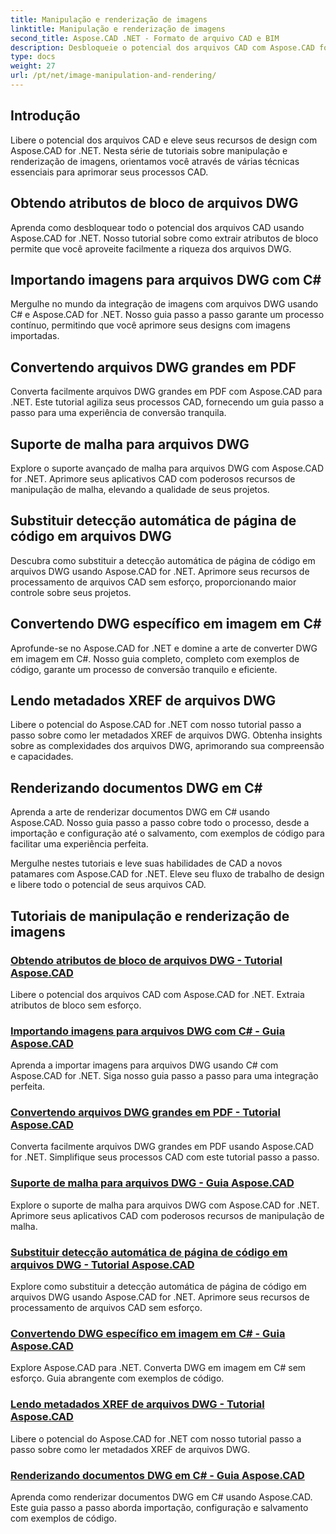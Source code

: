 ```yaml
---
title: Manipulação e renderização de imagens
linktitle: Manipulação e renderização de imagens
second_title: Aspose.CAD .NET - Formato de arquivo CAD e BIM
description: Desbloqueie o potencial dos arquivos CAD com Aspose.CAD for .NET. Aprenda extração de atributos de bloco, importação de imagens, conversão de DWG para PDF, suporte a malha e muito mais, sem esforço.
type: docs
weight: 27
url: /pt/net/image-manipulation-and-rendering/
---
```


## Introdução

Libere o potencial dos arquivos CAD e eleve seus recursos de design com Aspose.CAD for .NET. Nesta série de tutoriais sobre manipulação e renderização de imagens, orientamos você através de várias técnicas essenciais para aprimorar seus processos CAD.

 ## Obtendo atributos de bloco de arquivos DWG 
Aprenda como desbloquear todo o potencial dos arquivos CAD usando Aspose.CAD for .NET. Nosso tutorial sobre como extrair atributos de bloco permite que você aproveite facilmente a riqueza dos arquivos DWG.

 ## Importando imagens para arquivos DWG com C# 
Mergulhe no mundo da integração de imagens com arquivos DWG usando C# e Aspose.CAD for .NET. Nosso guia passo a passo garante um processo contínuo, permitindo que você aprimore seus designs com imagens importadas.

 ## Convertendo arquivos DWG grandes em PDF 
Converta facilmente arquivos DWG grandes em PDF com Aspose.CAD para .NET. Este tutorial agiliza seus processos CAD, fornecendo um guia passo a passo para uma experiência de conversão tranquila.

 ## Suporte de malha para arquivos DWG 
Explore o suporte avançado de malha para arquivos DWG com Aspose.CAD for .NET. Aprimore seus aplicativos CAD com poderosos recursos de manipulação de malha, elevando a qualidade de seus projetos.

 ## Substituir detecção automática de página de código em arquivos DWG 
Descubra como substituir a detecção automática de página de código em arquivos DWG usando Aspose.CAD for .NET. Aprimore seus recursos de processamento de arquivos CAD sem esforço, proporcionando maior controle sobre seus projetos.

 ## Convertendo DWG específico em imagem em C# 
Aprofunde-se no Aspose.CAD for .NET e domine a arte de converter DWG em imagem em C#. Nosso guia completo, completo com exemplos de código, garante um processo de conversão tranquilo e eficiente.

 ## Lendo metadados XREF de arquivos DWG 
Libere o potencial do Aspose.CAD for .NET com nosso tutorial passo a passo sobre como ler metadados XREF de arquivos DWG. Obtenha insights sobre as complexidades dos arquivos DWG, aprimorando sua compreensão e capacidades.

 ## Renderizando documentos DWG em C# 
Aprenda a arte de renderizar documentos DWG em C# usando Aspose.CAD. Nosso guia passo a passo cobre todo o processo, desde a importação e configuração até o salvamento, com exemplos de código para facilitar uma experiência perfeita.

Mergulhe nestes tutoriais e leve suas habilidades de CAD a novos patamares com Aspose.CAD for .NET. Eleve seu fluxo de trabalho de design e libere todo o potencial de seus arquivos CAD.
## Tutoriais de manipulação e renderização de imagens
### [Obtendo atributos de bloco de arquivos DWG - Tutorial Aspose.CAD](./getting-block-attributes-from-dwg/)
Libere o potencial dos arquivos CAD com Aspose.CAD for .NET. Extraia atributos de bloco sem esforço.
### [Importando imagens para arquivos DWG com C# - Guia Aspose.CAD](./importing-images-into-dwg/)
Aprenda a importar imagens para arquivos DWG usando C# com Aspose.CAD for .NET. Siga nosso guia passo a passo para uma integração perfeita.
### [Convertendo arquivos DWG grandes em PDF - Tutorial Aspose.CAD](./converting-large-dwg-files-to-pdf/)
Converta facilmente arquivos DWG grandes em PDF usando Aspose.CAD for .NET. Simplifique seus processos CAD com este tutorial passo a passo.
### [Suporte de malha para arquivos DWG - Guia Aspose.CAD](./mesh-support-for-dwg/)
Explore o suporte de malha para arquivos DWG com Aspose.CAD for .NET. Aprimore seus aplicativos CAD com poderosos recursos de manipulação de malha.
### [Substituir detecção automática de página de código em arquivos DWG - Tutorial Aspose.CAD](./override-automatic-codepage-detection-in-dwg/)
Explore como substituir a detecção automática de página de código em arquivos DWG usando Aspose.CAD for .NET. Aprimore seus recursos de processamento de arquivos CAD sem esforço.
### [Convertendo DWG específico em imagem em C# - Guia Aspose.CAD](./converting-particular-dwg-to-image/)
Explore Aspose.CAD para .NET. Converta DWG em imagem em C# sem esforço. Guia abrangente com exemplos de código.
### [Lendo metadados XREF de arquivos DWG - Tutorial Aspose.CAD](./reading-xref-metadata-from-dwg/)
Libere o potencial do Aspose.CAD for .NET com nosso tutorial passo a passo sobre como ler metadados XREF de arquivos DWG.
### [Renderizando documentos DWG em C# - Guia Aspose.CAD](./rendering-dwg-documents/)
Aprenda como renderizar documentos DWG em C# usando Aspose.CAD. Este guia passo a passo aborda importação, configuração e salvamento com exemplos de código.